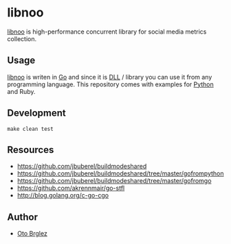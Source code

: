 # libnoo

[libnoo] is high-performance concurrent library for social media metrics collection.

## Usage

[libnoo] is writen in [Go] and since it is [DLL](https://en.wikipedia.org/wiki/Dynamic-link_library) / library
you can use it from any programming language. This repository comes with examples for [Python](noo_test_in.py) and Ruby.

## Development

    make clean test

## Resources

- https://github.com/jbuberel/buildmodeshared
- https://github.com/jbuberel/buildmodeshared/tree/master/gofrompython
- https://github.com/jbuberel/buildmodeshared/tree/master/gofromgo
- https://github.com/akrennmair/go-stfl
- http://blog.golang.org/c-go-cgo

## Author

- [Oto Brglez](http://github.com/otobrglez)


[libnoo]:http://github.com/otobrglez/libnoo
[Go]:https://golang.org/